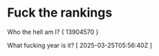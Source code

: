 # Fuck the rankings

Who the hell am I?
{ 13904570 }

What fucking year is it?
[ 2025-03-25T05:56:40Z ]
